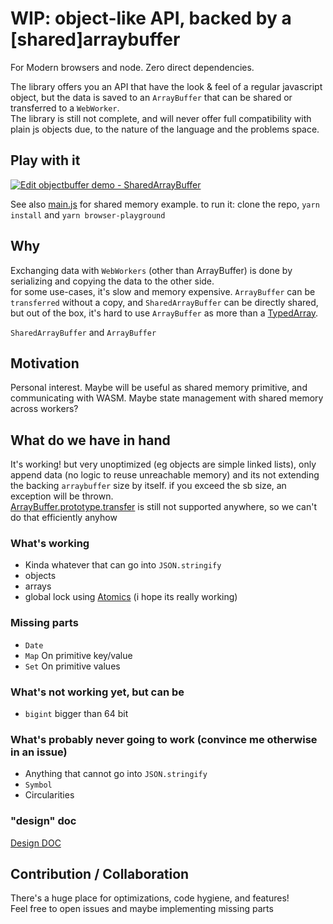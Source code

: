 # WIP: object-like API, backed by a [shared]arraybuffer

For Modern browsers and node. Zero direct dependencies.

The library offers you an API that have the look & feel of a regular javascript object, but the data is saved to an `ArrayBuffer` that can be shared or transferred to a `WebWorker`.  
The library is still not complete, and will never offer full compatibility with plain js objects due, to the nature of the language and the problems space.

## Play with it

[![Edit objectbuffer demo - SharedArrayBuffer](https://codesandbox.io/static/img/play-codesandbox.svg)](https://codesandbox.io/s/objectbuffer-demo-sharedarraybuffer-tf3il?fontsize=14&module=%2Fsrc%2Findex.ts)

See also [main.js](playground/main.js) for shared memory example.
to run it: clone the repo, `yarn install` and `yarn browser-playground`

## Why

Exchanging data with `WebWorkers` (other than ArrayBuffer) is done by serializing and copying the data to the other side.  
for some use-cases, it's slow and memory expensive.
`ArrayBuffer` can be `transferred` without a copy, and `SharedArrayBuffer` can be directly shared, but out of the box, it's hard to use `ArrayBuffer` as more than a [TypedArray](https://developer.mozilla.org/en-US/docs/Web/JavaScript/Typed_arrays).  

`SharedArrayBuffer` and `ArrayBuffer`

## Motivation

Personal interest. Maybe will be useful as shared memory primitive, and communicating with WASM. Maybe state management with shared memory across workers?

## What do we have in hand

It's working! but very unoptimized (eg objects are simple linked lists), only append data (no logic to reuse unreachable memory)
and its not extending the backing `arraybuffer` size by itself.
if you exceed the sb size, an exception will be thrown.  
[ArrayBuffer.prototype.transfer](https://developer.mozilla.org/en-US/docs/Web/JavaScript/Reference/Global_Objects/ArrayBuffer/transfer) is still not supported anywhere, so we can't do that efficiently anyhow

### What's working

* Kinda whatever that can go into `JSON.stringify`
* objects
* arrays
* global lock using [Atomics](https://developer.mozilla.org/en-US/docs/Web/JavaScript/Reference/Global_Objects/Atomics) (i hope its really working)

### Missing parts

* `Date`
* `Map` On primitive key/value
* `Set` On primitive values

### What's not working yet, but can be

* `bigint` bigger than 64 bit

### What's probably never going to work (convince me otherwise in an issue)

* Anything that cannot go into `JSON.stringify`
* `Symbol`
* Circularities

### "design" doc

[Design DOC](https://docs.google.com/document/d/1-UlUyH3HgOrN58avyScZlfjQtfJxgVwK_yE35mQHpYw/edit?usp=sharing)

## Contribution / Collaboration

There's a huge place for optimizations, code hygiene, and features!  
Feel free to open issues and maybe implementing missing parts
